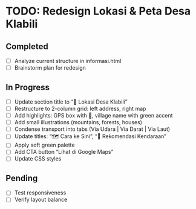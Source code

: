 # TODO: Redesign Lokasi & Peta Desa Klabili

## Completed
- [ ] Analyze current structure in informasi.html
- [ ] Brainstorm plan for redesign

## In Progress
- [ ] Update section title to “📍 Lokasi Desa Klabili”
- [ ] Restructure to 2-column grid: left address, right map
- [ ] Add highlights: GPS box with 📍, village name with green accent
- [ ] Add small illustrations (mountains, forests, houses)
- [ ] Condense transport into tabs (Via Udara | Via Darat | Via Laut)
- [ ] Update titles: “🗺️ Cara ke Sini”, “🚗 Rekomendasi Kendaraan”
- [ ] Apply soft green palette
- [ ] Add CTA button “Lihat di Google Maps”
- [ ] Update CSS styles

## Pending
- [ ] Test responsiveness
- [ ] Verify layout balance
